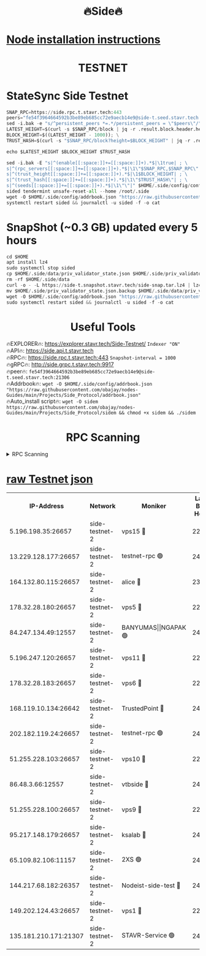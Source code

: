 <h1 align="center"> 🔥Side🔥</h1>

[Node installation instructions](https://github.com/obajay/nodes-Guides/tree/main/Projects/Side_Protocol)
=

<h1 align="center"> TESTNET</h1>

# StateSync Side Testnet
```python
SNAP_RPC=https://side.rpc.t.stavr.tech:443
peers="fe54f3964664592b3be89eb685cc72e9aecb14e9@side-t.seed.stavr.tech:21306"
sed -i.bak -e "s/^persistent_peers *=.*/persistent_peers = \"$peers\"/" $HOME/.side/config/config.toml
LATEST_HEIGHT=$(curl -s $SNAP_RPC/block | jq -r .result.block.header.height); \
BLOCK_HEIGHT=$((LATEST_HEIGHT - 1000)); \
TRUST_HASH=$(curl -s "$SNAP_RPC/block?height=$BLOCK_HEIGHT" | jq -r .result.block_id.hash)

echo $LATEST_HEIGHT $BLOCK_HEIGHT $TRUST_HASH

sed -i.bak -E "s|^(enable[[:space:]]+=[[:space:]]+).*$|\1true| ; \
s|^(rpc_servers[[:space:]]+=[[:space:]]+).*$|\1\"$SNAP_RPC,$SNAP_RPC\"| ; \
s|^(trust_height[[:space:]]+=[[:space:]]+).*$|\1$BLOCK_HEIGHT| ; \
s|^(trust_hash[[:space:]]+=[[:space:]]+).*$|\1\"$TRUST_HASH\"| ; \
s|^(seeds[[:space:]]+=[[:space:]]+).*$|\1\"\"|" $HOME/.side/config/config.toml
sided tendermint unsafe-reset-all --home /root/.side
wget -O $HOME/.side/config/addrbook.json "https://raw.githubusercontent.com/obajay/nodes-Guides/main/Projects/Side_Protocol/addrbook.json"
systemctl restart sided && journalctl -u sided -f -o cat
```
# SnapShot (~0.3 GB) updated every 5 hours
```python
cd $HOME
apt install lz4
sudo systemctl stop sided
cp $HOME/.side/data/priv_validator_state.json $HOME/.side/priv_validator_state.json.backup
rm -rf $HOME/.side/data
curl -o - -L https://side-t.snapshot.stavr.tech/side-snap.tar.lz4 | lz4 -c -d - | tar -x -C $HOME/.side --strip-components 2
mv $HOME/.side/priv_validator_state.json.backup $HOME/.side/data/priv_validator_state.json
wget -O $HOME/.side/config/addrbook.json "https://raw.githubusercontent.com/obajay/nodes-Guides/main/Projects/Side_Protocol/addrbook.json"
sudo systemctl restart sided && journalctl -u sided -f -o cat
```
 <h1 align="center"> Useful Tools</h1>
 
🔥EXPLORER🔥: https://explorer.stavr.tech/Side-Testnet/        `Indexer "ON"` \
🔥API🔥:      https://side.api.t.stavr.tech \
🔥RPC🔥:      https://side.rpc.t.stavr.tech:443              `Snapshot-interval = 1000` \
🔥gRPC🔥:     http://side.grpc.t.stavr.tech:9917 \
🔥peer🔥:     `fe54f3964664592b3be89eb685cc72e9aecb14e9@side-t.seed.stavr.tech:21306` \
🔥Addrbook🔥: ```wget -O $HOME/.side/config/addrbook.json "https://raw.githubusercontent.com/obajay/nodes-Guides/main/Projects/Side_Protocol/addrbook.json"``` \
🔥Auto_install script🔥:  `wget -O sidem https://raw.githubusercontent.com/obajay/nodes-Guides/main/Projects/Side_Protocol/sidem && chmod +x sidem && ./sidem`

<h1 align="center"> RPC Scanning</h1>

<details>
<summary>RPC Scanning</summary>

<h2 align="center"> We scan nodes in real time every 4 hours. And we provide the final result of RPC endpoints.
We cannot influence the operation of these nodes in any way. </h2>


```python
If Voting Power is higher than 0 --> then the Node is a validator of the network and may be subject to attack and be a potential threat to the chain.
```
```python
We marked such validators with a red symbol
```

</details>

[raw Testnet json](https://rpc-check.sidet.stavr.tech/sidet/rpc-sidet-result.json)
=


<table><tr><th>IP-Address</th><th>Network</th><th>Moniker</th><th>Latest Block Height</th><th>Earliest Block Height</th><th>Catching Up</th><th>Tx Index</th><th>Voting Power</th><th>Scan Time</th></tr><tr><td>5.196.198.35:26657</td><td>side-testnet-2</td><td>vps15 🔴</td><td>224008</td><td>1</td><td>False</td><td>on</td><td>107</td><td>2024-03-10T13:38:32.656940891UTC</td></tr><tr><td>13.229.128.177:26657</td><td>side-testnet-2</td><td>testnet-rpc 🟢</td><td>243600</td><td>1</td><td>False</td><td>on</td><td>0</td><td>2024-03-10T13:38:33.873792443UTC</td></tr><tr><td>164.132.80.115:26657</td><td>side-testnet-2</td><td>alice 🔴</td><td>231460</td><td>1</td><td>False</td><td>on</td><td>90</td><td>2024-03-10T13:38:34.795268290UTC</td></tr><tr><td>178.32.28.180:26657</td><td>side-testnet-2</td><td>vps5 🔴</td><td>223161</td><td>1</td><td>False</td><td>on</td><td>90</td><td>2024-03-10T13:38:35.616399104UTC</td></tr><tr><td>84.247.134.49:12557</td><td>side-testnet-2</td><td>BANYUMAS||NGAPAK 🟢</td><td>243600</td><td>1</td><td>False</td><td>off</td><td>0</td><td>2024-03-10T13:38:35.945148989UTC</td></tr><tr><td>5.196.247.120:26657</td><td>side-testnet-2</td><td>vps11 🔴</td><td>228560</td><td>1</td><td>False</td><td>on</td><td>90</td><td>2024-03-10T13:38:38.879043893UTC</td></tr><tr><td>178.32.28.183:26657</td><td>side-testnet-2</td><td>vps6 🔴</td><td>226542</td><td>1</td><td>False</td><td>on</td><td>90</td><td>2024-03-10T13:38:45.764285478UTC</td></tr><tr><td>168.119.10.134:26642</td><td>side-testnet-2</td><td>TrustedPoint 🔴</td><td>243602</td><td>1</td><td>False</td><td>off</td><td>20041352</td><td>2024-03-10T13:38:46.296576033UTC</td></tr><tr><td>202.182.119.24:26657</td><td>side-testnet-2</td><td>testnet-rpc 🟢</td><td>243602</td><td>1</td><td>False</td><td>on</td><td>0</td><td>2024-03-10T13:38:47.823418520UTC</td></tr><tr><td>51.255.228.103:26657</td><td>side-testnet-2</td><td>vps10 🔴</td><td>228803</td><td>1</td><td>False</td><td>on</td><td>90</td><td>2024-03-10T13:38:48.664396815UTC</td></tr><tr><td>86.48.3.66:12557</td><td>side-testnet-2</td><td>vtbside 🔴</td><td>243603</td><td>1</td><td>False</td><td>off</td><td>44300</td><td>2024-03-10T13:38:48.997705381UTC</td></tr><tr><td>51.255.228.100:26657</td><td>side-testnet-2</td><td>vps9 🔴</td><td>222777</td><td>1</td><td>False</td><td>on</td><td>90</td><td>2024-03-10T13:38:57.613946355UTC</td></tr><tr><td>95.217.148.179:26657</td><td>side-testnet-2</td><td>ksalab 🔴</td><td>243602</td><td>6001</td><td>False</td><td>off</td><td>48957</td><td>2024-03-10T13:38:46.069498943UTC</td></tr><tr><td>65.109.82.106:11157</td><td>side-testnet-2</td><td>2XS 🟢</td><td>243599</td><td>10001</td><td>False</td><td>off</td><td>0</td><td>2024-03-10T13:38:29.845810236UTC</td></tr><tr><td>144.217.68.182:26357</td><td>side-testnet-2</td><td>Nodeist-side-test 🔴</td><td>243603</td><td>123001</td><td>False</td><td>off</td><td>20042312</td><td>2024-03-10T13:38:49.585350374UTC</td></tr><tr><td>149.202.124.43:26657</td><td>side-testnet-2</td><td>vps1 🔴</td><td>225657</td><td>161001</td><td>False</td><td>on</td><td>90</td><td>2024-03-10T13:38:54.815825498UTC</td></tr><tr><td>135.181.210.171:21307</td><td>side-testnet-2</td><td>STAVR-Service 🟢</td><td>243603</td><td>242001</td><td>False</td><td>on</td><td>0</td><td>2024-03-10T13:38:51.916889440UTC</td></tr></table>
